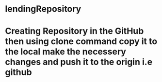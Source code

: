 # lendingRepository
# Creating Repository in the GitHub then using clone command copy it to the local make the necessery changes and push it to the origin i.e github 
